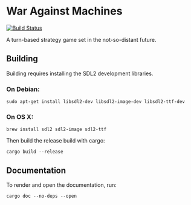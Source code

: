 # War Against Machines

[![Build Status](https://travis-ci.com/expenses/war-against-machines.svg?token=xXFRB8sW6quEs4edwh57&branch=master)](https://travis-ci.com/expenses/war-against-machines)

A turn-based strategy game set in the not-so-distant future.

## Building

Building requires installing the SDL2 development libraries.

### On Debian:

    sudo apt-get install libsdl2-dev libsdl2-image-dev libsdl2-ttf-dev

### On OS X:

    brew install sdl2 sdl2-image sdl2-ttf

Then build the release build with cargo:

    cargo build --release

## Documentation

To render and open the documentation, run:

    cargo doc --no-deps --open